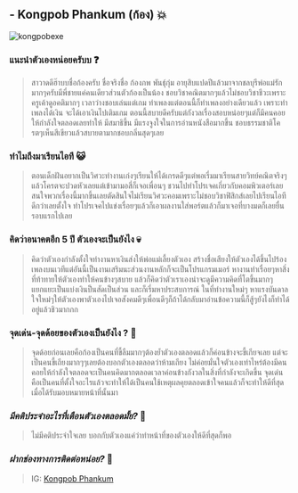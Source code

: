 ## - Kongpob Phankum (ก้อง) 💥

![kongpobexe](../main/png/kongpobexe.jpg)

### แนะนําตัวเองหน่อยครับบ :question:
> สาวาดดีฮ๊าบบชื่อก้องครับ ชื่อจริงชื่อ ก้องภพ พันธุ์กุ่ม อายุสิบแปดปีแล้วมาจากชลบุรีพ่อแม่รักมากๆครับมีพี่ชายแค่คนเดียวส่วนตัวก้องเป็นน้อง
ชอบวิชาคณิตมากๆแล้วไม่ชอบวิชาชีวะเพราะครูเค้าดูอคติมากๆ เวลาว่างชอบเล่นแต่เกม ทําเพลงแต่ตอนนี้ก็ทําเพลงอย่างเดียวแล้ว
เพราะทําเพลงได้เงิน จะได้เอาเงินไปเติมเกม ตอนนี้สบายดีครับแต่กังวลเรื่องสอบหน่อยๆแต่ก็มีคนคอยให้กําลังใจตลอดเลยทําให้
มีสมาธิขึ้น มีแรงจูงใจในการอ่านหนังสือมากขึ้น ชอบธรรมชาติโครตๆเห็นสีเขียวแล้วสบายตามากชอบกลิ่นสุดๆเลย
### ทำไมถึงมาเรียนไอที :smiley_cat:
> ตอนเด็กฝันอยากเป็นวิศวะทํางานเก่งๆเรียนให้ได้เกรดดีๆแต่พอเรี่มมาเรียนสายวิทย์คณิตจริงๆแล้วโครตจะปวดหัวเลยแต่เข้ามามอสี่ก็เจอเพื่อนๆ
ชวนไปทําโปรเจคเกี่ยวกับคอมพิวเตอร์เลยสนใจพวกเรื่องนี้มากขึ้นเลยตัดสินใจไม่เรียนวิศวะคอมเพราะไม่ชอบวิชาฟิสิกส์เลยไปเรียนไอทีดีกว่าเลยตั้งใจ
ทําโปรเจคไปแข่งเรื่อยๆแล้วก็เอาผลงานใส่พอร์ตแล้วก็มาเจอที่บางมดก็เลยยื่นรอบแรกไปเลย
###  คิดว่าอนาคตอีก 5 ปี ตัวเองจะเป็นยังไง :skull:
> คิดว่าตัวเองกําลังตั้งใจทํางานหาเงินส่งให้พ่อแม่เลี้ยงตัวเอง สร้างชื่อเสียงให้ตัวเองได้ขึ้นไปร้องเพลงบนเวทีแต่อันนี้เป็นงานเสริมนะส่วนงานหลักก็จะเป็นโปรแกรมเมอร์
หางานทําเรื่อยๆหาสิ่งที่ท้าทายให้ตัวเองทําให้คนข้างๆสบาย แล้วก็คิดว่าตัวเราเองน่าจะดูมีความคิดที่โตขึ้นมากๆแยกแยะเป็นแบ่งเงินป็นสัดเป็นส่วน และก็เรี่มหาประสบการณ์
ในที่ทํางานใหม่ๆ หาแรงบันดาลใจใหม่ๆให้ตัวเองพาตัวเองไปเจอสังคมดีๆเพื่อนดีๆก็ถ้าได้กลับมาอ่านข้อความนี้ก็สู้ๆยังไงก็ทําได้อยู่แล้วชิวมากกก
###  จุดเด่น-จุดด้อยของตัวเองเป็นยังไง ? :frog:
> จุดด้อยก่อนเลยคือก้องเป็นคนที่ขี้ลืมมากๆต้องยํ้าตัวเองตลอดแล้วก็ค่อนข้างจะขี้เกียจเลย แต่จะเป็นคนขี้เถียงมากๆๆเลยต้องบอกตัวเองตลอดว่าห้ามเถียง
ไม่ค่อยมั่นใจตัวเองเท่าไหร่ต้องมีคนคอยให้กําลังใจตลอดจะเป็นคนคิดมากตลอดเวลาค่อนข้างกังวลในสิ่งที่กําลังจะเกิดขึ้น
จุดเด่นคือเป็นคนที่ตั้งใจอะไรแล้วจะทําให้ได้เป็นคนใช้เหตุผลคุยตลอดเข้าใจคนแล้วก็จะทําให้ดีที่สุดเมื่อได้รับมอบหมายหน้าที่นั้นมา
### *มีคติประจําอะไรที่เตือนตัวเองตลอดมั้ย?* :snake:
> ไม่มีคติประจําใจเลย บอกกับตัวเองแค่ว่าทําหน้าที่ของตัวเองให้ดีที่สุดก็พอ
### *ฝากช่องทางการติดต่อหน่อย?* :mushroom:
> IG: [Kongpob Phankum](https://www.instagram.com/kongpobpk_/)
